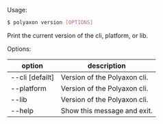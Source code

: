 Usage:

```bash
$ polyaxon version [OPTIONS]
```

Print the current version of the cli, platform, or lib.

Options:

option | description
-------|------------
  --cli [defailt] | Version of the Polyaxon cli.
  --platform | Version of the Polyaxon cli.
  --lib | Version of the Polyaxon cli.
  --help | Show this message and exit.
